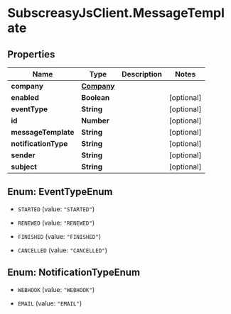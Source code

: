 # SubscreasyJsClient.MessageTemplate

## Properties
Name | Type | Description | Notes
------------ | ------------- | ------------- | -------------
**company** | [**Company**](Company.md) |  | 
**enabled** | **Boolean** |  | [optional] 
**eventType** | **String** |  | [optional] 
**id** | **Number** |  | [optional] 
**messageTemplate** | **String** |  | [optional] 
**notificationType** | **String** |  | [optional] 
**sender** | **String** |  | [optional] 
**subject** | **String** |  | [optional] 


<a name="EventTypeEnum"></a>
## Enum: EventTypeEnum


* `STARTED` (value: `"STARTED"`)

* `RENEWED` (value: `"RENEWED"`)

* `FINISHED` (value: `"FINISHED"`)

* `CANCELLED` (value: `"CANCELLED"`)




<a name="NotificationTypeEnum"></a>
## Enum: NotificationTypeEnum


* `WEBHOOK` (value: `"WEBHOOK"`)

* `EMAIL` (value: `"EMAIL"`)




